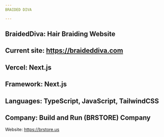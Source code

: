 ```yaml
---
BRAIDED DIVA

---
```


BraidedDiva: Hair Braiding Website 
---

Current site: https://braideddiva.com
---

Vercel: Next.js 
---

Framework: Next.js 
---

Languages: TypeScript, JavaScript, TailwindCSS 
---

Company: Build and Run (BRSTORE) Company 
---

Website: https://brstore.us
